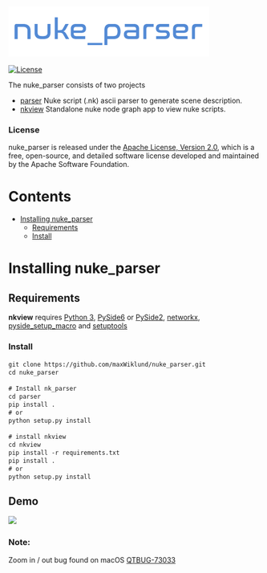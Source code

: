 ![nuke_parser](docs/resources/logo.png?raw=true "nuke_parser")

[![License](https://img.shields.io/badge/License-Apache%202.0-blue.svg)](https://opensource.org/licenses/Apache-2.0)


The nuke_parser consists of two projects
* [parser](docs/parser.md) Nuke script (.nk) ascii parser to generate scene description.
* [nkview](docs/nkview.md) Standalone nuke node graph app to view nuke scripts.

### License

nuke_parser is released under the [Apache License, Version 2.0](https://www.apache.org/licenses/LICENSE-2.0), which is
a free, open-source, and detailed software license developed and maintained by the Apache Software Foundation.

Contents
========

- [Installing nuke_parser](#installing-nuke_parser)
  * [Requirements](#requirements)
  * [Install](#install)


Installing nuke_parser
======================

Requirements
------------

**nkview** requires [Python 3](https://www.python.org/), [PySide6](https://pypi.org/project/PySide6/) or [PySide2](https://pypi.org/project/PySide2/),
[networkx](https://pypi.org/project/networkx/), [pyside_setup_macro](https://github.com/maxWiklund/PysideSetupMacro) and 
[setuptools](https://github.com/pypa/setuptools)

### Install
```shell
git clone https://github.com/maxWiklund/nuke_parser.git
cd nuke_parser

# Install nk_parser
cd parser
pip install .
# or 
python setup.py install

# install nkview
cd nkview
pip install -r requirements.txt
pip install .
# or 
python setup.py install
```


## Demo
![](demo.gif)

### Note: 
Zoom in / out bug found on macOS [QTBUG-73033](https://bugreports.qt.io/browse/QTBUG-73033)